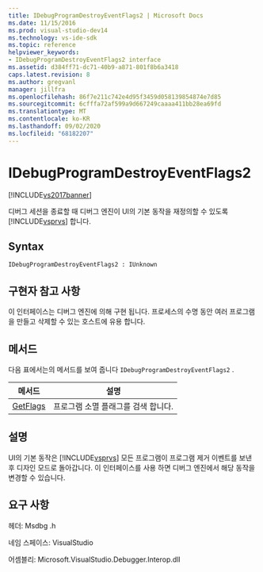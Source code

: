 ```yaml
---
title: IDebugProgramDestroyEventFlags2 | Microsoft Docs
ms.date: 11/15/2016
ms.prod: visual-studio-dev14
ms.technology: vs-ide-sdk
ms.topic: reference
helpviewer_keywords:
- IDebugProgramDestroyEventFlags2 interface
ms.assetid: d384ff71-dc71-40b9-a871-801f8b6a3418
caps.latest.revision: 8
ms.author: gregvanl
manager: jillfra
ms.openlocfilehash: 86f7e211c742e4d95f3459d058139854874e7d85
ms.sourcegitcommit: 6cfffa72af599a9d667249caaaa411bb28ea69fd
ms.translationtype: MT
ms.contentlocale: ko-KR
ms.lasthandoff: 09/02/2020
ms.locfileid: "68182207"
---
```

# <a name="idebugprogramdestroyeventflags2"></a>IDebugProgramDestroyEventFlags2
[!INCLUDE[vs2017banner](../../../includes/vs2017banner.md)]

디버그 세션을 종료할 때 디버그 엔진이 UI의 기본 동작을 재정의할 수 있도록 [!INCLUDE[vsprvs](../../../includes/vsprvs-md.md)] 합니다.  
  
## <a name="syntax"></a>Syntax  
  
```  
IDebugProgramDestroyEventFlags2 : IUnknown  
```  
  
## <a name="notes-for-implementers"></a>구현자 참고 사항  
 이 인터페이스는 디버그 엔진에 의해 구현 됩니다. 프로세스의 수명 동안 여러 프로그램을 만들고 삭제할 수 있는 호스트에 유용 합니다.  
  
## <a name="methods"></a>메서드  
 다음 표에서는의 메서드를 보여 줍니다 `IDebugProgramDestroyEventFlags2` .  
  
|메서드|설명|  
|------------|-----------------|  
|[GetFlags](../../../extensibility/debugger/reference/idebugprogramdestroyeventflags2-getflags.md)|프로그램 소멸 플래그를 검색 합니다.|  
  
## <a name="remarks"></a>설명  
 UI의 기본 동작은 [!INCLUDE[vsprvs](../../../includes/vsprvs-md.md)] 모든 프로그램이 프로그램 제거 이벤트를 보낸 후 디자인 모드로 돌아갑니다. 이 인터페이스를 사용 하면 디버그 엔진에서 해당 동작을 변경할 수 있습니다.  
  
## <a name="requirements"></a>요구 사항  
 헤더: Msdbg .h  
  
 네임 스페이스: VisualStudio  
  
 어셈블리: Microsoft.VisualStudio.Debugger.Interop.dll
